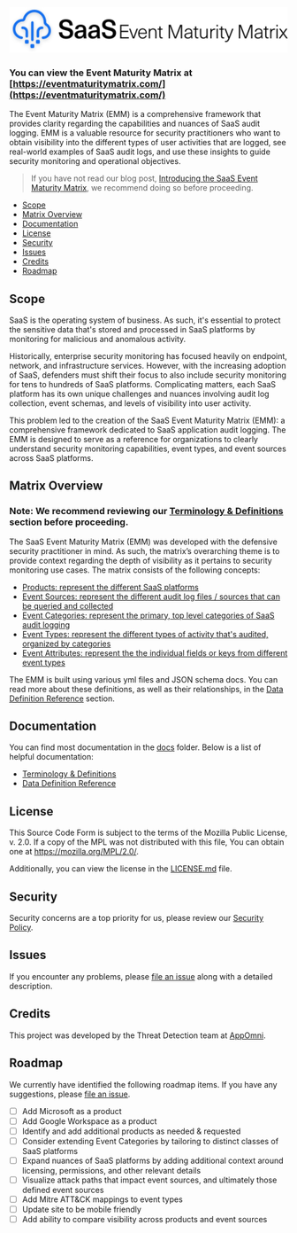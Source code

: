<img src="./images/emm-logo.svg" alt="logo" width="600"/>

### You can view the Event Maturity Matrix at [https://eventmaturitymatrix.com/](https://eventmaturitymatrix.com/)

The Event Maturity Matrix (EMM) is a comprehensive framework that provides clarity regarding the capabilities and nuances of SaaS audit logging. EMM is a valuable resource for security practitioners who want to obtain visibility into the different types of user activities that are logged, see real-world examples of SaaS audit logs, and use these insights to guide security monitoring and operational objectives.

> If you have not read our blog post, [Introducing the SaaS Event Maturity Matrix](https://appomni.com/blog_post/appomni-saas-event-maturity-matrix/), we recommend doing so before proceeding.

- [Scope](#scope)
- [Matrix Overview](#matrix-overview)
- [Documentation](#documentation)
- [License](#license)
- [Security](#security)
- [Issues](#issues)
- [Credits](#credits)
- [Roadmap](#roadmap)

## Scope

SaaS is the operating system of business. As such, it's essential to protect the sensitive data that's stored and processed in SaaS platforms by monitoring for malicious and anomalous activity.

Historically, enterprise security monitoring has focused heavily on endpoint, network, and infrastructure services. However, with the increasing adoption of SaaS, defenders must shift their focus to also include security monitoring for tens to hundreds of SaaS platforms. Complicating matters, each SaaS platform has its own unique challenges and nuances involving audit log collection, event schemas, and levels of visibility into user activity.

This problem led to the creation of the SaaS Event Maturity Matrix (EMM): a comprehensive framework dedicated to SaaS application audit logging. The EMM is designed to serve as a reference for organizations to clearly understand security monitoring capabilities, event types, and event sources across SaaS platforms.

## Matrix Overview

### **Note:** We recommend reviewing our [Terminology & Definitions](./docs/terminology.md) section before proceeding.

The SaaS Event Maturity Matrix (EMM) was developed with the defensive security practitioner in mind. As such, the matrix’s overarching theme is to provide context regarding the depth of visibility as it pertains to security monitoring use cases. The matrix consists of the following concepts:

* [Products: represent the different SaaS platforms](./docs/data-definition-reference.md#products)
* [Event Sources: represent the different audit log files / sources that can be queried and collected](./docs/data-definition-reference.md#event-sources)
* [Event Categories: represent the primary, top level categories of SaaS audit logging](./docs/data-definition-reference.md#event-categories)
* [Event Types: represent the different types of activity that's audited, organized by categories](./docs/data-definition-reference.md#event-types)
* [Event Attributes: represent the the individual fields or keys from different event types](./docs/data-definition-reference.md#event-attributes)

The EMM is built using various yml files and JSON schema docs. You can read more about these definitions, as well as their relationships, in the [Data Definition Reference](./docs/data-definition-reference.md) section.

## Documentation

You can find most documentation in the [docs](./docs/) folder. Below is a list of helpful documentation:

* [Terminology & Definitions](./docs/terminology.md)
* [Data Definition Reference](./docs/data-definition-reference.md)

## License

This Source Code Form is subject to the terms of the Mozilla Public
License, v. 2.0. If a copy of the MPL was not distributed with this
file, You can obtain one at https://mozilla.org/MPL/2.0/.

Additionally, you can view the license in the [LICENSE.md](./LICENSE.md) file.

## Security

Security concerns are a top priority for us, please review our [Security Policy](SECURITY.md).

## Issues

If you encounter any problems,
please [file an issue](https://github.com/AppOmni-Labs/event-maturity-matrix/issues/new) along with a detailed description.

## Credits

This project was developed by the Threat Detection team at [AppOmni](https://appomni.com).

## Roadmap

We currently have identified the following roadmap items. If you have any suggestions, please [file an issue](https://github.com/AppOmni-Labs/event-maturity-matrix/issues/new).

* [ ] Add Microsoft as a product
* [ ] Add Google Workspace as a product
* [ ] Identify and add additional products as needed & requested
* [ ] Consider extending Event Categories by tailoring to distinct classes of SaaS platforms
* [ ] Expand nuances of SaaS platforms by adding additional context around licensing, permissions, and other relevant details
* [ ] Visualize attack paths that impact event sources, and ultimately those defined event sources
* [ ] Add Mitre ATT&CK mappings to event types
* [ ] Update site to be mobile friendly
* [ ] Add ability to compare visibility across products and event sources
